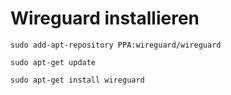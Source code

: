 # Wireguard installieren

```
sudo add-apt-repository PPA:wireguard/wireguard
```

```
sudo apt-get update
```

```
sudo apt-get install wireguard
```
